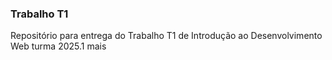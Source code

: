 ### Trabalho T1

Repositório para entrega do Trabalho T1 de Introdução ao Desenvolvimento Web turma 2025.1
mais
